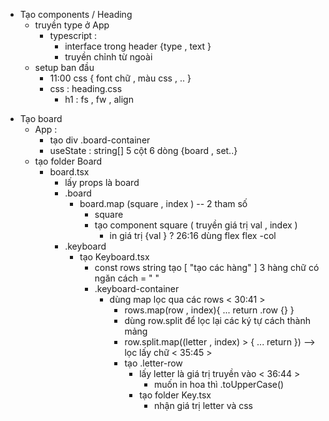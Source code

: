 <!-- xóa file không cần thiết -->

<!-- header -->

- Tạo components / Heading
  - truyền type ở App
    - typescript :
      - interface trong header {type , text }
      - truyền chỉnh từ ngoài
  - setup ban đầu
    - 11:00 css { font chữ , màu css , .. }
    - css : heading.css
      - h1 : fs , fw , align

<!-- board -->
- Tạo board
  - App :
    - tạo div .board-container
    - useState : string[] 5 cột 6 dòng {board , set..}
  - tạo folder Board
    - board.tsx
      - lấy props là board
      - .board
        - board.map (square , index ) -- 2 tham số
          - square
          - tạo component square ( truyền giá trị val , index )
            - in giá trị {val }
              ? 26:16 dùng flex flex -col
      - .keyboard
        - tạo Keyboard.tsx
          - const rows string tạo [ "tạo các hàng" ] 3 hàng chữ có ngăn cách = " "
          - .keyboard-container
              <!-- để lấy được chữ thì phải map 2 lần -->
            - dùng map lọc qua các rows < 30:41 >
              - rows.map(row , index){ ... return .row {} }
              - dùng row.split để lọc lại các ký tự cách thành mảng
              - row.split.map((letter , index) > { ... return }) --> lọc lấy chữ < 35:45 >
              - tạo .letter-row
                - lấy letter là giá trị truyền vào < 36:44 >
                  - muốn in hoa thì .toUpperCase()
                - tạo folder Key.tsx
                  - nhận giá trị letter và css
